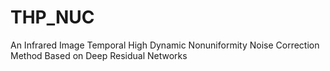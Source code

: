 # THP_NUC
An Infrared Image Temporal High Dynamic Nonuniformity Noise Correction Method Based on Deep Residual Networks
